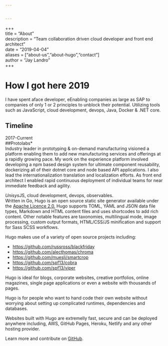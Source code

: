 ```yaml
---


---
```


<p>+++<br>
title = “About”<br>
description = “Team collaboration driven cloud developer and front end architect”<br>
date = “2019-04-04”<br>
aliases = [“about-us”,“about-hugo”,“contact”]<br>
author = “Jay Landro”<br>
+++</p>
<h1 id="how-i-got-here-2019">How I got here 2019</h1>
<p>I have spent  aface developer, eEnabling companies as large as SAP to companies of only 1 or 2 principles to unblock their potential. Utilizing tools such as JavaScript, cloud development, devops, Java, Docker &amp; .NET core.</p>
<h2 id="timeline">Timeline</h2>
<p>2017-Current<br>
##Protolabs*<br>
Industry leader in prototyping &amp; on-demand manufacturing visioned a platform enabling them to add new manufacturing services and offerings at a rapidly growing pace. My work on the experience platform involved developing a npm based design system for ultimate component reusability, dockerizing all of their dotnet core and node based API applications. I also lead the internationalization translation and localization efforts. As front end architect I enabled rapid continuous deployment of individual teams for near immediate feedback and agility.</p>
<p><em>Unisys</em>JS, cloud development, devops, observables.<br>
Written in Go, Hugo is an open source static site generator available under the <a href="https://github.com/gohugoio/hugo/blob/master/LICENSE">Apache Licence 2.0.</a> Hugo supports TOML, YAML and JSON data file types, Markdown and HTML content files and uses shortcodes to add rich content. Other notable features are taxonomies, multilingual mode, image processing, custom output formats, HTML/CSS/JS minification and support for Sass SCSS workflows.</p>
<p>Hugo makes use of a variety of open source projects including:</p>
<ul>
<li><a href="https://github.com/russross/blackfriday">https://github.com/russross/blackfriday</a></li>
<li><a href="https://github.com/alecthomas/chroma">https://github.com/alecthomas/chroma</a></li>
<li><a href="https://github.com/muesli/smartcrop">https://github.com/muesli/smartcrop</a></li>
<li><a href="https://github.com/spf13/cobra">https://github.com/spf13/cobra</a></li>
<li><a href="https://github.com/spf13/viper">https://github.com/spf13/viper</a></li>
</ul>
<p>Hugo is ideal for blogs, corporate websites, creative portfolios, online magazines, single page applications or even a website with thousands of pages.</p>
<p>Hugo is for people who want to hand code their own website without worrying about setting up complicated runtimes, dependencies and databases.</p>
<p>Websites built with Hugo are extremelly fast, secure and can be deployed anywhere including, AWS, GitHub Pages, Heroku, Netlify and any other hosting provider.</p>
<p>Learn more and contribute on <a href="https://github.com/gohugoio">GitHub</a>.</p>

